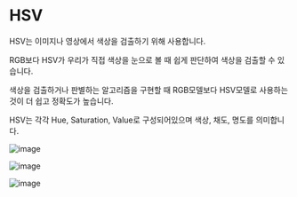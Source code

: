 # HSV

HSV는 이미지나 영상에서 색상을 검출하기 위해 사용합니다.

RGB보다 HSV가 우리가 직접 색상을 눈으로 볼 때 쉽게 판단하여 색상을 검출할 수 있습니다.

색상을 검출하거나 판별하는 알고리즘을 구현할 때 RGB모델보다 HSV모델로 사용하는 것이 더 쉽고 정확도가 높습니다.

HSV는 각각 Hue, Saturation, Value로 구성되어있으며 색상, 채도, 명도를 의미합니다.


![image](https://github.com/user-attachments/assets/17a4e053-b4e0-4b41-9b33-728de5e9a968)

![image](https://github.com/user-attachments/assets/5c10f33c-9762-4f41-abd7-a7c2806ee904)

![image](https://github.com/user-attachments/assets/078d2aa3-02f0-45de-ac93-77de9007f277)



